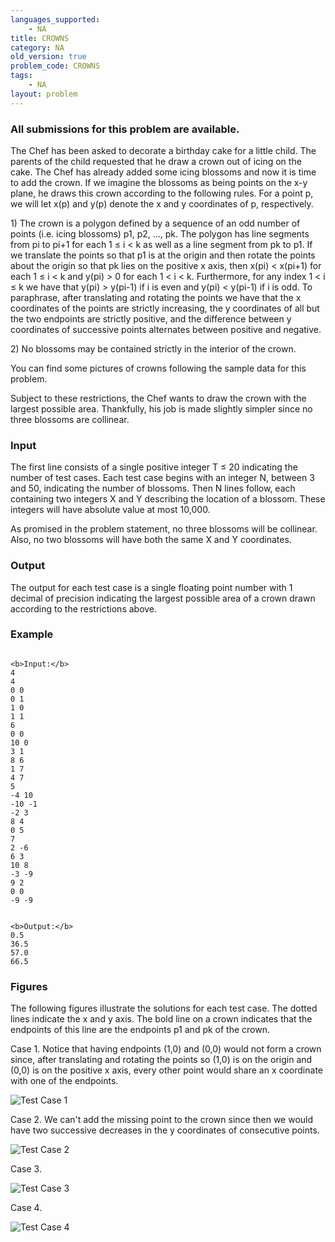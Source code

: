 ```yaml
---
languages_supported:
    - NA
title: CROWNS
category: NA
old_version: true
problem_code: CROWNS
tags:
    - NA
layout: problem
---
```

###  All submissions for this problem are available. 

The Chef has been asked to decorate a birthday cake for a little child. The parents of the child requested that he draw a crown out of icing on the cake. The Chef has already added some icing blossoms and now it is time to add the crown. If we imagine the blossoms as being points on the x-y plane, he draws this crown according to the following rules. For a point p, we will let x(p) and y(p) denote the x and y coordinates of p, respectively.

1\) The crown is a polygon defined by a sequence of an odd number of points (i.e. icing blossoms) p1, p2, ..., pk. The polygon has line segments from pi to pi+1 for each 1 ≤ i < k as well as a line segment from pk to p1. If we translate the points so that p1 is at the origin and then rotate the points about the origin so that pk lies on the positive x axis, then x(pi) < x(pi+1) for each 1 ≤ i < k and y(pi) > 0 for each 1 < i < k. Furthermore, for any index 1 < i ≤ k we have that y(pi) > y(pi-1) if i is even and y(pi) < y(pi-1) if i is odd. To paraphrase, after translating and rotating the points we have that the x coordinates of the points are strictly increasing, the y coordinates of all but the two endpoints are strictly positive, and the difference between y coordinates of successive points alternates between positive and negative.

2\) No blossoms may be contained strictly in the interior of the crown.

You can find some pictures of crowns following the sample data for this problem.

Subject to these restrictions, the Chef wants to draw the crown with the largest possible area. Thankfully, his job is made slightly simpler since no three blossoms are collinear.

### Input

The first line consists of a single positive integer T ≤ 20 indicating the number of test cases. Each test case begins with an integer N, between 3 and 50, indicating the number of blossoms. Then N lines follow, each containing two integers X and Y describing the location of a blossom. These integers will have absolute value at most 10,000.

As promised in the problem statement, no three blossoms will be collinear. Also, no two blossoms will have both the same X and Y coordinates.

### Output

The output for each test case is a single floating point number with 1 decimal of precision indicating the largest possible area of a crown drawn according to the restrictions above.

### Example

```

<b>Input:</b>
4
4
0 0
0 1
1 0
1 1
6
0 0
10 0
3 1
8 6
1 7
4 7
5
-4 10
-10 -1
-2 3
8 4
0 5
7
2 -6
6 3
10 8
-3 -9
9 2
0 0
-9 -9


<b>Output:</b>
0.5
36.5
57.0
66.5

```
### Figures

The following figures illustrate the solutions for each test case. The dotted lines indicate the x and y axis. The bold line on a crown indicates that the endpoints of this line are the endpoints p1 and pk of the crown.

Case 1. Notice that having endpoints (1,0) and (0,0) would not form a crown since, after translating and rotating the points so (1,0) is on the origin and (0,0) is on the positive x axis, every other point would share an x coordinate with one of the endpoints.

![Test Case 1](http://www.codechef.com/download/case1.png)

Case 2. We can't add the missing point to the crown since then we would have two successive decreases in the y coordinates of consecutive points.

![Test Case 2](http://www.codechef.com/download/case2.png)

Case 3.

![Test Case 3](http://www.codechef.com/download/case3.png)

Case 4.

![Test Case 4](http://www.codechef.com/download/case4.png)
